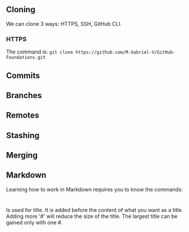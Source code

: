 ## Cloning

We can clone 3 ways: HTTPS, SSH, GitHub CLI.

### HTTPS

The command is:
``` git clone https://github.com/M-Gabriel-V/GitHub-Foundations.git ```

## Commits

## Branches

## Remotes

## Stashing

## Merging

## Markdown

Learning how to work in Markdown requires you to know the commands:

# # 
Is used for title. It is added before the content of what you want as a title. Adding more '#' will reduce the size of the title. The largest title can be gained only with one #.

